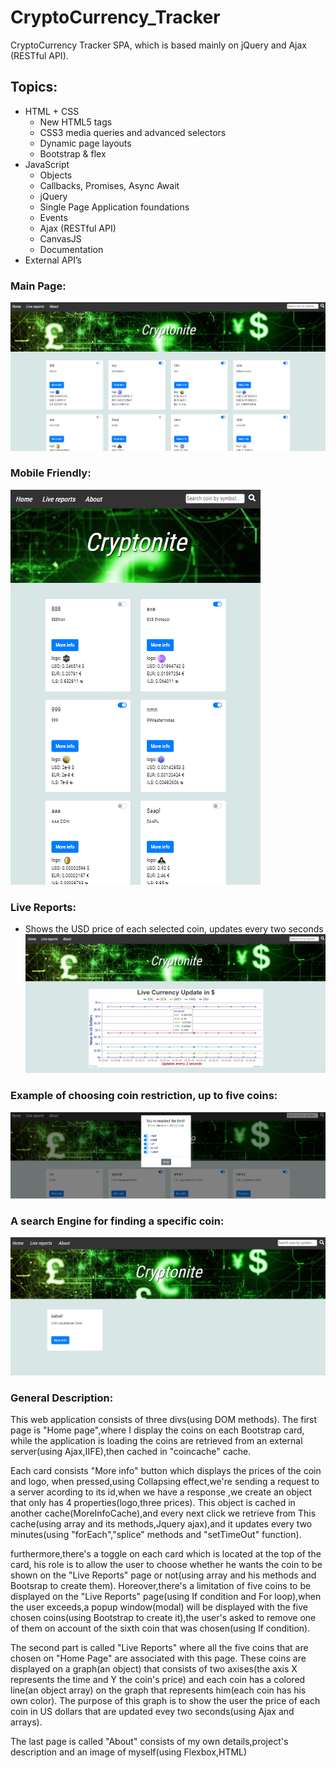 # CryptoCurrency_Tracker

CryptoCurrency Tracker SPA, which is based mainly on jQuery and Ajax (RESTful API).

## Topics:

* HTML + CSS
  - New HTML5 tags
  - CSS3 media queries and advanced selectors
  - Dynamic page layouts
  - Bootstrap & flex
* JavaScript
  - Objects
  - Callbacks, Promises, Async Await
  - jQuery
  - Single Page Application foundations
  - Events
  - Ajax (RESTful API)
  - CanvasJS
  - Documentation
* External API’s

 

### Main Page:

![mainPage](./mainPage.png)



### Mobile Friendly:

![mobile](./mobile.png)




### Live Reports:
* Shows the USD price of each selected coin, updates every two seconds
![liveReports.png](./liveReports.png)



### Example of choosing coin restriction, up to five coins:

![modal](./modal.png)




### A search Engine for finding a specific coin:
![speicifcSearchExample](./search.png)











### General Description:

This web application consists of three divs(using DOM methods).
The first page is "Home page",where I display the coins on each Bootstrap card,
while the application is loading the coins are retrieved from an external server(using Ajax,IIFE),then cached in 
"coincache" cache.

Each card consists "More info" button which displays the prices of the coin and logo,
when pressed,using Collapsing effect,we're sending a request to a server acording to its id,when we have 
a response ,we create an object that only has 4 properties(logo,three prices).
This object is cached in another cache(MoreInfoCache),and every next click we retrieve from This cache(using array and its methods,Jquery ajax),and it 
updates every two minutes(using "forEach","splice" methods and "setTimeOut" function).

furthermore,there's a toggle on each card which is located at the top of the card,
his role is to allow the user to choose whether he wants the coin to be shown on the "Live Reports"
page or not(using array and his methods and Bootsrap to create them).
Horeover,there's a limitation of five coins to be displayed on the "Live Reports" page(using If condition and For loop),when
the user exceeds,a popup window(modal) will be displayed with the five chosen coins(using Bootstrap to create it),the
user's asked to remove one of them on account of the sixth coin that was chosen(using If condition).

The second part is called "Live Reports" where all the five coins that are chosen on "Home Page"
are associated with this page.
These coins are displayed on a graph(an object) that consists of two axises(the axis X represents the time and Y the coin's price) 
and each coin has a colored line(an object array) on the graph that represents him(each coin has his own color).
The purpose of this graph is to show the user the price of each coin in US dollars 
that are updated evey two seconds(using Ajax and arrays).

The last page is called "About" consists of my own details,project's description and
an image of myself(using Flexbox,HTML)
